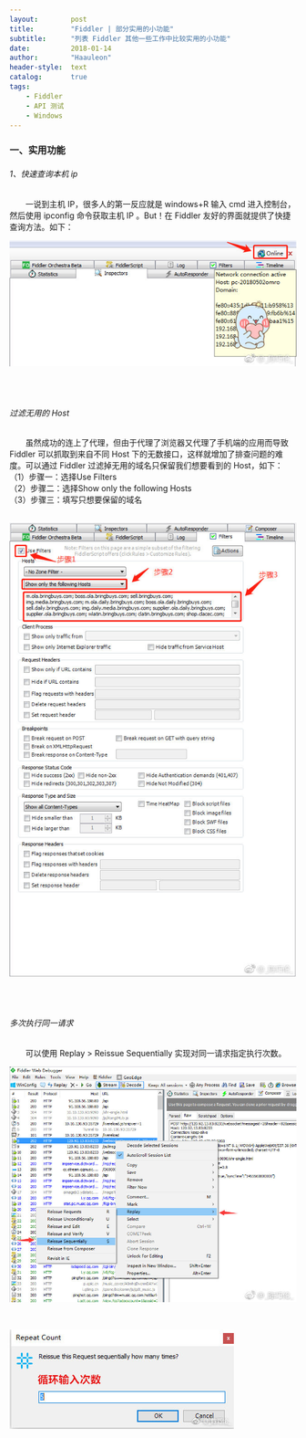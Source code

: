 ```yaml
---
layout:        post
title:         "Fiddler | 部分实用的小功能"
subtitle:      "列表 Fiddler 其他一些工作中比较实用的小功能"
date:          2018-01-14
author:        "Haauleon"
header-style:  text
catalog:       true
tags:
    - Fiddler
    - API 测试
    - Windows
---
```


### 一、实用功能
###### 1、快速查询本机 ip
&emsp;&emsp;一说到主机 IP，很多人的第一反应就是 windows+R 输入 cmd 进入控制台，然后使用 ipconfig 命令获取主机 IP 。But！在 Fiddler 友好的界面就提供了快捷查询方法。如下：               

![](\img\in-post\post-fiddler\2018-01-14-fiddler-other-1.png)

<br>
<br>

###### 过滤无用的 Host
&emsp;&emsp;虽然成功的连上了代理，但由于代理了浏览器又代理了手机端的应用而导致 Fiddler 可以抓取到来自不同 Host 下的无数接口，这样就增加了排查问题的难度。可以通过 Fiddler 过滤掉无用的域名只保留我们想要看到的 Host，如下：       
（1）步骤一：选择Use Filters  
（2）步骤二：选择Show only the following Hosts  
（3）步骤三：填写只想要保留的域名          
<br>

![](\img\in-post\post-fiddler\2018-01-14-fiddler-other-2.png)     

<br><br>

###### 多次执行同一请求
&emsp;&emsp;可以使用 Replay > Reissue Sequentially 实现对同一请求指定执行次数。        

![](\img\in-post\post-fiddler\2018-01-14-fiddler-other-3.png)        

<br>

![](\img\in-post\post-fiddler\2018-01-14-fiddler-other-4.png)